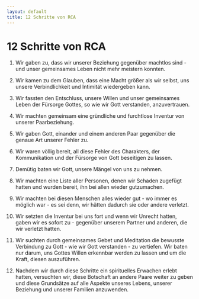 ```yaml
---
layout: default
title: 12 Schritte von RCA
---
```

# 12 Schritte von RCA

1. Wir gaben zu, dass wir unserer Beziehung gegenüber machtlos sind - und unser
   gemeinsames Leben nicht mehr meistern konnten.

2. Wir kamen zu dem Glauben, dass eine Macht größer als wir selbst, uns unsere
   Verbindlichkeit und Intimität wiedergeben kann.

3. Wir fassten den Entschluss, unsere Willen und unser gemeinsames Leben der
   Fürsorge Gottes, so wie wir Gott verstanden, anzuvertrauen.

4. Wir machten gemeinsam eine gründliche und furchtlose Inventur von unserer
   Paarbeziehung.

5. Wir gaben Gott, einander und einem anderen Paar gegenüber die genaue
   Art unserer Fehler zu.

6. Wir waren völlig bereit, all diese Fehler des Charakters, der Kommunikation und
   der Fürsorge von Gott beseitigen zu lassen.

7. Demütig baten wir Gott, unsere Mängel von uns zu nehmen.

8. Wir machten eine Liste aller Personen, denen wir Schaden zugefügt hatten und
   wurden bereit, ihn bei allen wieder gutzumachen.

9. Wir machten bei diesen Menschen alles wieder gut - wo immer es möglich war -
   es sei denn, wir hätten dadurch sie oder andere verletzt.

10. Wir setzten die Inventur bei uns fort und wenn wir Unrecht
    hatten, gaben wir es sofort zu - gegenüber unserem Partner und anderen, die wir verletzt hatten.

11. Wir suchten durch gemeinsames Gebet und Meditation die bewusste Verbindung zu Gott - wie wir Gott
    verstanden - zu vertiefen. Wir baten nur darum, uns Gottes Willen erkennbar werden zu lassen und um die Kraft,
    diesen auszuführen.

12. Nachdem wir durch diese Schritte ein spirituelles Erwachen erlebt hatten,
    versuchten wir, diese Botschaft an andere Paare weiter zu geben und diese
    Grundsätze auf alle Aspekte unseres Lebens, unserer Beziehung und unserer
    Familien anzuwenden.
